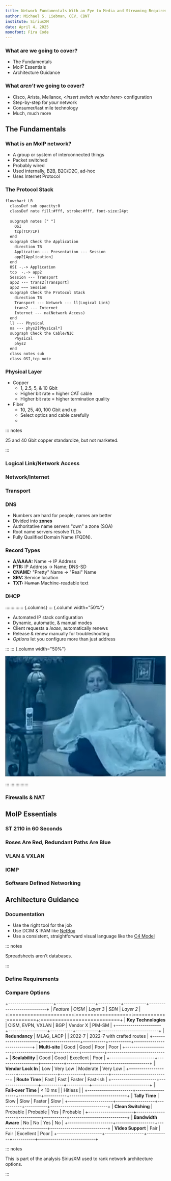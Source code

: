 ```yaml
---
title: Network Fundamentals With an Eye to Media and Streaming Requirements
author: Michael S. Liebman, CEV, CBNT
institute: SiriusXM
date: April 4, 2025
monofont: Fira Code
---
```


### What are we going to cover?

* The Fundamentals
* MoIP Essentials
* Architecture Guidance

### What *aren't* we going to cover?

* Cisco, Arista, Mellanox, &lt;*insert switch vendor here*&gt; configuration
* Step-by-step for *your* network
* Consumer/last mile technology
* Much, much more

## The Fundamentals

### What is an MoIP network?

* A group or system of interconnected things
* Packet switched
* Probably wired
* Used internally, B2B, B2C/D2C, ad-hoc
* Uses Internet Protocol

### The Protocol Stack

``` {.mermaid width=1600}
flowchart LR
  classDef sub opacity:0
  classDef note fill:#fff, stroke:#fff, font-size:24pt

  subgraph notes [" "]
    OSI
    tcp(TCP/IP)
  end
  subgraph Check the Application
    direction TB
    Application --- Presentation --- Session
    app2[Application]
  end
  OSI -.-> Application
  tcp  -.-> app2
  Session --- Transport
  app2 --- trans2[Transport]
  app2 ~~~ Session
  subgraph Check the Protocol Stack
    direction TB
    Transport --- Network --- ll(Logical Link)
    trans2 --- Internet
    Internet --- na(Network Access)
  end
  ll --- Physical
  na --- phys2[Physical*]
  subgraph Check the Cable/NIC
    Physical
    phys2
  end
  class notes sub
  class OSI,tcp note
```

### Physical Layer

* Copper
  * 1, 2.5, 5, & 10 Gbit
  * Higher bit rate = higher CAT cable
  * Higher bit rate = higher termination quality
* Fiber
  * 10, 25, 40, 100 Gbit and up
  * Select optics and cable carefully
  *

::: notes

25 and 40 Gbit copper standardize, but not marketed.

:::

### Logical Link/Network Access

### Network/Internet

### Transport

### DNS

* Numbers are hard for people, names are better
* Divided into **zones**
* Authoritative name servers "own" a zone (SOA)
* Root name servers resolve TLDs
* Fully Qualified Domain Name (FQDN).

### Record Types

* **A/AAAA:** Name &#8594; IP Address
* **PTR:** IP Address &#8594; Name; DNS-SD
* **CNAME:** "Pretty" Name &#8594; "Real" Name
* **SRV:** Service location
* **TXT:** ~~Human~~ Machine-readable text

### DHCP

:::::::::::::: {.columns}
::: {.column width="50%"}

* Automated IP stack configuration
* Dynamic, automatic, & manual modes
* Client requests a *lease*, automatically renews
* Release & renew manually for troubleshooting
* *Options* let you configure more than just address

:::
::: {.column width="50%"}

![Do you have trouble using blankets?](images/snuggie.png)

:::
::::::::::::::

### Firewalls & NAT

## MoIP Essentials

### ST 2110 in 60 Seconds

<!-- vale write-good.Passive = NO -->
### Roses Are Red, Redundant Paths Are Blue
<!-- vale write-good.Passive = YES -->

### VLAN & VXLAN

### IGMP

### Software Defined Networking

## Architecture Guidance

### Documentation

* Use the right tool for the job
* Use DCIM & IPAM like [NetBox](https://netbox.dev/)
* Use a consistent, straightforward visual language like the
  [C4 Model](https://c4model.com/)

::: notes

Spreadsheets aren't databases.

:::

### Define Requirements

### Compare Options

<!-- vale proselint.Very = NO -->
<!-- vale write-good.Weasel = NO -->
<!-- markdownlint-disable MD013 -->

+----------------------+-------------------+-----------+-----------+----------------------------+
|  *Feature*           | *OISM*            | *Layer 3* | *SDN*     | *Layer 2*                  |
+:=====================+:==================+:==========+:==========+:===========================+
| **Key Technologies** | OISM, EVPN, VXLAN | BGP       | Vendor X  | PIM-SM                     |
+----------------------+-------------------+-----------+-----------+----------------------------+
| **Redundancy**       | MLAG, LACP        |           | 2022-7    | 2022-7 with crafted routes |
+----------------------+-------------------+-----------+-----------+----------------------------+
| **Multi-site**       | Good              | Good      | Poor      | Poor                       |
+----------------------+-------------------+-----------+-----------+----------------------------+
| **Scalability**      | Good              | Good      | Excellent | Poor                       |
+----------------------+-------------------+-----------+-----------+----------------------------+
| **Vendor Lock In**   | Low               | Very Low  | Moderate  | Very Low                   |
+----------------------+-------------------+-----------+-----------+----------------------------+
| **Route Time**       | Fast              | Fast      | Faster    | Fast-ish                   |
+----------------------+-------------------+-----------+-----------+----------------------------+
| **Fail-over Time**   | &lt; 10 ms        |           | Hitless   |                            |
+----------------------+-------------------+-----------+-----------+----------------------------+
| **Tally Time**       | Slow              | Slow      | Faster    | Slow                       |
+----------------------+-------------------+-----------+-----------+----------------------------+
| **Clean Switching**  | Probable          | Probable  | Yes       | Probable                   |
+----------------------+-------------------+-----------+-----------+----------------------------+
| **Bandwidth Aware**  | No                | No        | Yes       | No                         |
+----------------------+-------------------+-----------+-----------+----------------------------+
| **Video Support**    | Fair              | Fair      | Excellent | Poor                       |
+----------------------+-------------------+-----------+-----------+----------------------------+

<!-- vale proselint.Very = YES -->
<!-- vale write-good.Weasel = YES -->
<!-- markdownlint-enable MD013 -->

::: notes

This is part of the analysis SiriusXM used to rank network architecture options.

:::
